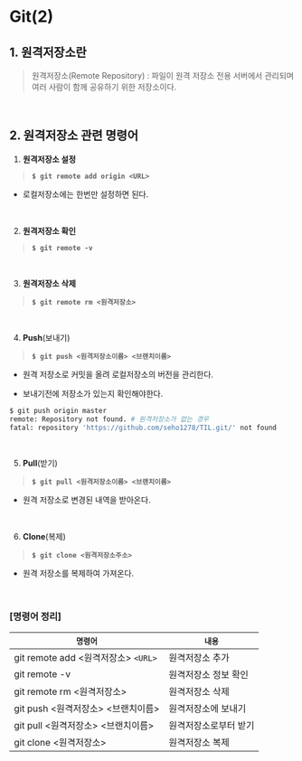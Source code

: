 # **Git(2)**

## 1. 원격저장소란

>원격저장소(Remote Repository) : 파일이 원격 저장소 전용 서버에서 관리되며 여러 사람이 함께 공유하기 위한 저장소이다.

<br>

## 2. **원격저장소 관련 명령어**

1. **원격저장소 설정**

> **`$ git remote add origin <URL>`**

* 로컬저장소에는 한번만 설정하면 된다.

<br>

2. **원격저장소 확인**

> **`$ git remote -v`**

<br>

3. **원격저장소 삭제**

> **`$ git remote rm <원격저장소>`**

<br>

4. **Push**(보내기)

> **`$ git push <원격저장소이름> <브랜치이름>`**
* 원격 저장소로 커밋을 올려 로컬저장소의 버전을 관리한다.

* 보내기전에 저장소가 있는지 확인해야한다.
```bash
$ git push origin master
remote: Repository not found. # 원격저장소가 없는 경우
fatal: repository 'https://github.com/seho1278/TIL.git/' not found
```

<br>

5. **Pull**(받기)

> **`$ git pull <원격저장소이름> <브랜치이름>`**
* 원격 저장소로 변경된 내역을 받아온다.

<br>

6. **Clone**(복제)

> **`$ git clone <원격저장소주소>`**
* 원격 저장소를 복제하여 가져온다.

<br>

### **[명령어 정리]**
  
| **`명령어`** | **`내용`** |
| ----------- | ----------- |
| git remote add <원격저장소> `<URL>` | 원격저장소 추가 |
| git remote -v | 원격저장소 정보 확인 |
| git remote rm <원격저장소> | 원격저장소 삭제 |
| git push <원격저장소> <브랜치이름> | 원격저장소에 보내기 |
| git pull <원격저장소> <브랜치이름> | 원격저장소로부터 받기 |
| git clone <원격저장소> | 원격저장소 복제 |